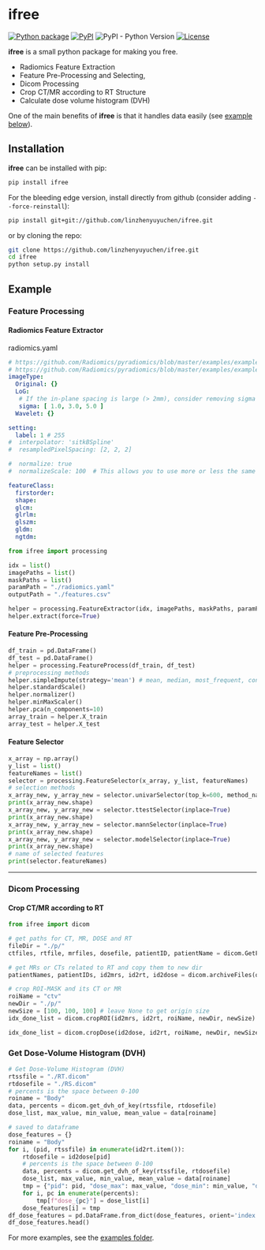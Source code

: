 # ifree 

[![Python package](https://img.shields.io/badge/Python-ifree-orange)](https://github.com/linzhenyuyuchen/ifree/actions)
[![PyPI](https://img.shields.io/pypi/v/ifree)](https://pypi.org/project/ifree/)
![PyPI - Python Version](https://img.shields.io/pypi/pyversions/ifree.svg)
[![License](https://img.shields.io/pypi/l/ifree)](https://github.com/linzhenyuyuchen/ifree/blob/master/LICENSE)

**ifree** is a small python package for making you free. 

- Radiomics Feature Extraction
- Feature Pre-Processing and Selecting, 
- Dicom Processing
- Crop CT/MR according to RT Structure
- Calculate dose volume histogram (DVH)
  
One of the main benefits of **ifree** is that it handles data easily (see [example below](#example)).


## Installation

**ifree** can be installed with pip:

```bash
pip install ifree
```
For the bleeding edge version, install directly from github (consider adding `--force-reinstall`):
```bash
pip install git+git://github.com/linzhenyuyuchen/ifree.git
```
or by cloning the repo:
```bash
git clone https://github.com/linzhenyuyuchen/ifree.git
cd ifree
python setup.py install
```

## Example

### Feature Processing

#### Radiomics Feature Extractor

radiomics.yaml

```yaml
# https://github.com/Radiomics/pyradiomics/blob/master/examples/exampleSettings/exampleMR_NoResampling.yaml
# https://github.com/Radiomics/pyradiomics/blob/master/examples/exampleSettings/MR_2D_extraction.yaml
imageType:
  Original: {}
  LoG:
   # If the in-plane spacing is large (> 2mm), consider removing sigma value 1.
   sigma: [ 1.0, 3.0, 5.0 ]
  Wavelet: {}

setting:
  label: 1 # 255
#  interpolator: 'sitkBSpline'
#  resampledPixelSpacing: [2, 2, 2]

#  normalize: true
#  normalizeScale: 100  # This allows you to use more or less the same bin width.

featureClass:
  firstorder:
  shape:
  glcm:
  glrlm:
  glszm:
  gldm:
  ngtdm:
```

```python
from ifree import processing

idx = list()
imagePaths = list()
maskPaths = list()
paramPath = "./radiomics.yaml"
outputPath = "./features.csv"

helper = processing.FeatureExtractor(idx, imagePaths, maskPaths, paramPath, outputPath)
helper.extract(force=True)

```

#### Feature Pre-Processing

```python
df_train = pd.DataFrame()
df_test = pd.DataFrame()
helper = processing.FeatureProcess(df_train, df_test)
# preprocessing methods
helper.simpleImpute(strategy='mean') # mean, median, most_frequent, constant
helper.standardScale()
helper.normalizer()
helper.minMaxScaler()
helper.pca(n_components=10)
array_train = helper.X_train
array_test = helper.X_test
```


#### Feature Selector

```python
x_array = np.array()
y_list = list()
featureNames = list()
selector = processing.FeatureSelector(x_array, y_list, featureNames)
# selection methods
x_array_new, y_array_new = selector.univarSelector(top_k=600, method_name="f_classif", inplace=True)
print(x_array_new.shape)
x_array_new, y_array_new = selector.ttestSelector(inplace=True)
print(x_array_new.shape)
x_array_new, y_array_new = selector.mannSelector(inplace=True)
print(x_array_new.shape)
x_array_new, y_array_new = selector.modelSelector(inplace=True)
print(x_array_new.shape)
# name of selected features 
print(selector.featureNames)
```

---

### Dicom Processing

#### Crop CT/MR according to RT

```python
from ifree import dicom

# get paths for CT, MR, DOSE and RT
fileDir = "./p/"
ctfiles, rtfile, mrfiles, dosefile, patientID, patientName = dicom.GetFilePath(fileDir)

# get MRs or CTs related to RT and copy them to new dir
patientNames, patientIDs, id2mrs, id2rt, id2dose = dicom.archiveFiles(old_Dir, new_Dir, copyed=True)

# crop ROI-MASK and its CT or MR
roiName = "ctv"
newDir = "./p/"
newSize = [100, 100, 100] # leave None to get origin size
idx_done_list = dicom.cropROI(id2mrs, id2rt, roiName, newDir, newSize)

idx_done_list = dicom.cropDose(id2dose, id2rt, roiName, newDir, newSize)
```

### Get Dose-Volume Histogram (DVH)

```python
# Get Dose-Volume Histogram (DVH)
rtssfile = "./RT.dicom"
rtdosefile = "./RS.dicom"
# percents is the space between 0-100
roiname = "Body"
data, percents = dicom.get_dvh_of_key(rtssfile, rtdosefile)
dose_list, max_value, min_value, mean_value = data[roiname]

# saved to dataframe
dose_features = {}
roiname = "Body"
for i, (pid, rtssfile) in enumerate(id2rt.item()):
    rtdosefile = id2dose[pid]
    # percents is the space between 0-100
    data, percents = dicom.get_dvh_of_key(rtssfile, rtdosefile)
    dose_list, max_value, min_value, mean_value = data[roiname]
    tmp = {"pid": pid, "dose_max": max_value, "dose_min": min_value, "dose_mean": mean_value,}
    for i, pc in enumerate(percents):
        tmp[f"dose_{pc}"] = dose_list[i]
    dose_features[i] = tmp
df_dose_features = pd.DataFrame.from_dict(dose_features, orient='index')
df_dose_features.head()
```


For more examples, see the [examples folder](https://github.com/linzhenyuyuchen/ifree/tree/master/examples).
